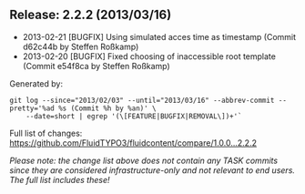 ## Release: 2.2.2 (2013/03/16)

* 2013-02-21 [BUGFIX] Using simulated acces time as timestamp (Commit d62c44b by Steffen Roßkamp)
* 2013-02-20 [BUGFIX] Fixed choosing of inaccessible root template (Commit e54f8ca by Steffen Roßkamp)

Generated by:

```
git log --since="2013/02/03" --until="2013/03/16" --abbrev-commit --pretty='%ad %s (Commit %h by %an)' \
    --date=short | egrep '(\[FEATURE|BUGFIX|REMOVAL\])+'`
```

Full list of changes: https://github.com/FluidTYPO3/fluidcontent/compare/1.0.0...2.2.2

*Please note: the change list above does not contain any TASK commits since they are considered 
infrastructure-only and not relevant to end users. The full list includes these!*

